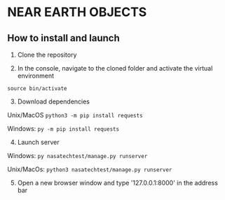 # NEAR EARTH OBJECTS

## How to install and launch

1. Clone the repository

2. In the console, navigate to the cloned folder and activate the virtual environment

`source bin/activate`

3. Download dependencies

Unix/MacOS
`python3 -m pip install requests`

Windows:
`py -m pip install requests`

4. Launch server

Windows:
`py nasatechtest/manage.py runserver`

Unix/MacOs:
`python3 nasatechtest/manage.py runserver`

5. Open a new browser window and type '127.0.0.1:8000' in the address bar

